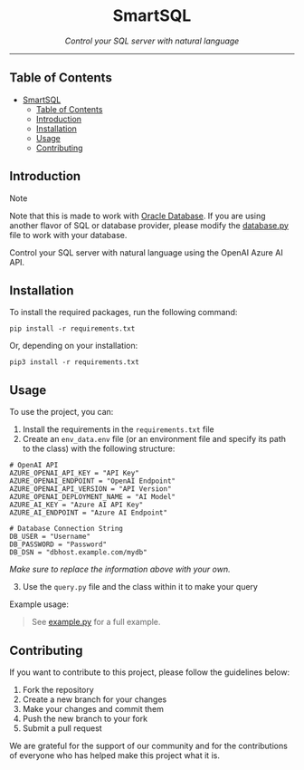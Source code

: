 # <div align="center">SmartSQL</div>

<div align="center"><i>Control your SQL server with natural language</i></div>

***

## Table of Contents

- [SmartSQL](#smartsql)
  - [Table of Contents](#table-of-contents)
  - [Introduction](#introduction)
  - [Installation](#installation)
  - [Usage](#usage)
  - [Contributing](#contributing)

## Introduction

> [!NOTE]
> Note that this is made to work with [Oracle Database](https://en.wikipedia.org/wiki/Oracle_Database). If you are using another flavor of SQL or database provider, please modify the [database.py](Helpers/database.py) file to work with your database.

Control your SQL server with natural language using the OpenAI Azure AI API.

## Installation

To install the required packages, run the following command:

```shell
pip install -r requirements.txt
```

Or, depending on your installation:

```shell
pip3 install -r requirements.txt
```

## Usage

To use the project, you can:

1. Install the requirements in the `requirements.txt` file
2. Create an `env_data.env` file (or an environment file and specify its path to the class) with the following structure:

```shell
# OpenAI API
AZURE_OPENAI_API_KEY = "API Key"
AZURE_OPENAI_ENDPOINT = "OpenAI Endpoint"
AZURE_OPENAI_API_VERSION = "API Version"
AZURE_OPENAI_DEPLOYMENT_NAME = "AI Model"
AZURE_AI_KEY = "Azure AI API Key"
AZURE_AI_ENDPOINT = "Azure AI Endpoint"

# Database Connection String
DB_USER = "Username"
DB_PASSWORD = "Password"
DB_DSN = "dbhost.example.com/mydb"
```

*Make sure to replace the information above with your own.*

3. Use the `query.py` file and the class within it to make your query 

Example usage:

> See [example.py](example.py) for a full example.

## Contributing

If you want to contribute to this project, please follow the guidelines below:

1. Fork the repository
2. Create a new branch for your changes
3. Make your changes and commit them
4. Push the new branch to your fork
5. Submit a pull request

We are grateful for the support of our community and for the contributions of everyone who has helped make this project what it is.
